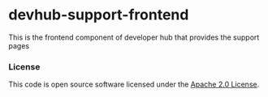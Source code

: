 
# devhub-support-frontend

This is the frontend component of developer hub that provides the support pages

### License

This code is open source software licensed under the [Apache 2.0 License]("http://www.apache.org/licenses/LICENSE-2.0.html").